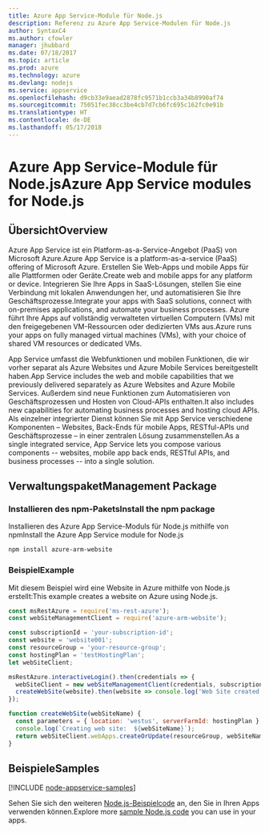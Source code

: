 ```yaml
---
title: Azure App Service-Module für Node.js
description: Referenz zu Azure App Service-Modulen für Node.js
author: SyntaxC4
ms.author: cfowler
manager: jhubbard
ms.date: 07/18/2017
ms.topic: article
ms.prod: azure
ms.technology: azure
ms.devlang: nodejs
ms.service: appservice
ms.openlocfilehash: d9cb33e9aead2878fc9571b1ccb3a34b8990af74
ms.sourcegitcommit: 75051fec38cc3be4cb7d7cb6fc695c162fc0e91b
ms.translationtype: HT
ms.contentlocale: de-DE
ms.lasthandoff: 05/17/2018
---
```

# <a name="azure-app-service-modules-for-nodejs"></a><span data-ttu-id="ce441-103">Azure App Service-Module für Node.js</span><span class="sxs-lookup"><span data-stu-id="ce441-103">Azure App Service modules for Node.js</span></span>

## <a name="overview"></a><span data-ttu-id="ce441-104">Übersicht</span><span class="sxs-lookup"><span data-stu-id="ce441-104">Overview</span></span>

<span data-ttu-id="ce441-105">Azure App Service ist ein Platform-as-a-Service-Angebot (PaaS) von Microsoft Azure.</span><span class="sxs-lookup"><span data-stu-id="ce441-105">Azure App Service is a platform-as-a-service (PaaS) offering of Microsoft Azure.</span></span> <span data-ttu-id="ce441-106">Erstellen Sie Web-Apps und mobile Apps für alle Plattformen oder Geräte.</span><span class="sxs-lookup"><span data-stu-id="ce441-106">Create web and mobile apps for any platform or device.</span></span> <span data-ttu-id="ce441-107">Integrieren Sie Ihre Apps in SaaS-Lösungen, stellen Sie eine Verbindung mit lokalen Anwendungen her, und automatisieren Sie Ihre Geschäftsprozesse.</span><span class="sxs-lookup"><span data-stu-id="ce441-107">Integrate your apps with SaaS solutions, connect with on-premises applications, and automate your business processes.</span></span> <span data-ttu-id="ce441-108">Azure führt Ihre Apps auf vollständig verwalteten virtuellen Computern (VMs) mit den freigegebenen VM-Ressourcen oder dedizierten VMs aus.</span><span class="sxs-lookup"><span data-stu-id="ce441-108">Azure runs your apps on fully managed virtual machines (VMs), with your choice of shared VM resources or dedicated VMs.</span></span>

<span data-ttu-id="ce441-109">App Service umfasst die Webfunktionen und mobilen Funktionen, die wir vorher separat als Azure Websites und Azure Mobile Services bereitgestellt haben.</span><span class="sxs-lookup"><span data-stu-id="ce441-109">App Service includes the web and mobile capabilities that we previously delivered separately as Azure Websites and Azure Mobile Services.</span></span> <span data-ttu-id="ce441-110">Außerdem sind neue Funktionen zum Automatisieren von Geschäftsprozessen und Hosten von Cloud-APIs enthalten.</span><span class="sxs-lookup"><span data-stu-id="ce441-110">It also includes new capabilities for automating business processes and hosting cloud APIs.</span></span> <span data-ttu-id="ce441-111">Als einzelner integrierter Dienst können Sie mit App Service verschiedene Komponenten – Websites, Back-Ends für mobile Apps, RESTful-APIs und Geschäftsprozesse – in einer zentralen Lösung zusammenstellen.</span><span class="sxs-lookup"><span data-stu-id="ce441-111">As a single integrated service, App Service lets you compose various components -- websites, mobile app back ends, RESTful APIs, and business processes -- into a single solution.</span></span>

## <a name="management-package"></a><span data-ttu-id="ce441-112">Verwaltungspaket</span><span class="sxs-lookup"><span data-stu-id="ce441-112">Management Package</span></span>

### <a name="install-the-npm-package"></a><span data-ttu-id="ce441-113">Installieren des npm-Pakets</span><span class="sxs-lookup"><span data-stu-id="ce441-113">Install the npm package</span></span>

<span data-ttu-id="ce441-114">Installieren des Azure App Service-Moduls für Node.js mithilfe von npm</span><span class="sxs-lookup"><span data-stu-id="ce441-114">Install the Azure App Service module for Node.js</span></span>

```bash
npm install azure-arm-website
```

### <a name="example"></a><span data-ttu-id="ce441-115">Beispiel</span><span class="sxs-lookup"><span data-stu-id="ce441-115">Example</span></span>

<span data-ttu-id="ce441-116">Mit diesem Beispiel wird eine Website in Azure mithilfe von Node.js erstellt:</span><span class="sxs-lookup"><span data-stu-id="ce441-116">This example creates a website on Azure using Node.js.</span></span>

```javascript
const msRestAzure = require('ms-rest-azure');
const webSiteManagementClient = require('azure-arm-website');

const subscriptionId = 'your-subscription-id';
const website = 'website001';
const resourceGroup = 'your-resource-group';
const hostingPlan = 'testHostingPlan';
let webSiteClient;

msRestAzure.interactiveLogin().then(credentials => {
  webSiteClient = new webSiteManagementClient(credentials, subscriptionId);
  createWebSite(website).then(website => console.log('Web Site created successfully', website));
});

function createWebSite(webSiteName) {
  const parameters = { location: 'westus', serverFarmId: hostingPlan };
  console.log(`Creating web site:  ${webSiteName}`);
  return webSiteClient.webApps.createOrUpdate(resourceGroup, webSiteName, parameters, null);
}
```

## <a name="samples"></a><span data-ttu-id="ce441-117">Beispiele</span><span class="sxs-lookup"><span data-stu-id="ce441-117">Samples</span></span>

[!INCLUDE [node-appservice-samples](../docs-ref-conceptual/includes/appservice-samples.md)]

<span data-ttu-id="ce441-118">Sehen Sie sich den weiteren [Node.js-Beispielcode](https://azure.microsoft.com/resources/samples/?platform=nodejs) an, den Sie in Ihren Apps verwenden können.</span><span class="sxs-lookup"><span data-stu-id="ce441-118">Explore more [sample Node.js code](https://azure.microsoft.com/resources/samples/?platform=nodejs) you can use in your apps.</span></span>
